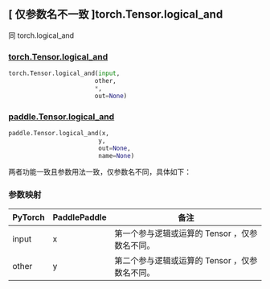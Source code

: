 ## [ 仅参数名不一致 ]torch.Tensor.logical_and

同 torch.logical_and

### [torch.Tensor.logical_and](https://pytorch.org/docs/stable/generated/torch.Tensor.logical_and.html)

```python
torch.Tensor.logical_and(input, 
                        other, 
                        *, 
                        out=None)
```

### [paddle.Tensor.logical_and](https://www.paddlepaddle.org.cn/documentation/docs/zh/api/paddle/logical_and_cn.html#logical-and)

```python
paddle.Tensor.logical_and(x, 
                         y, 
                         out=None, 
                         name=None)
```

两者功能一致且参数用法一致，仅参数名不同，具体如下：

### 参数映射

| PyTorch | PaddlePaddle | 备注                                          |
| ------- | ------------ | --------------------------------------------- |
| input   | x            | 第一个参与逻辑或运算的 Tensor ，仅参数名不同。 |
| other   | y            | 第二个参与逻辑或运算的 Tensor ，仅参数名不同。 |
